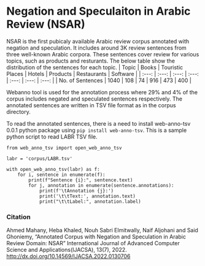 # Negation and Speculaiton in Arabic Review (NSAR)

NSAR is the first pubicaly available Arabic review corpus annotated with negation and speculation. It includes around 3K review sentences from three well-known Arabic corpora. These sentences cover review for various topics, such as products and resturants. The below table show the distribution of the sentences for each topic.
| Topic | Books | Touristic Places | Hotels | Products | Restaurants | Software | 
| :---: | :---: | :---: | :---: | :---: | :---: | :---: | 
| No. of Sentences | 1040 | 108 | 74 | 916 | 473 | 400 |

Webanno tool is used for the annotation process where 29% and 4% of the corpus includes negated and speculated sentences respectively. The annotated sentences are written in TSV file format as in the corpus directory. 

To read the annotated sentences, there is a need to install web-anno-tsv 0.0.1 python package using `pip install web-anno-tsv`. This is a sample python script to read LABR TSV file.

```
from web_anno_tsv import open_web_anno_tsv

labr = 'corpus/LABR.tsv'

with open_web_anno_tsv(labr) as f:
    for i, sentence in enumerate(f):
        print(f"Sentence {i}:", sentence.text)
        for j, annotation in enumerate(sentence.annotations):
            print(f'\tAnnotation {j}:')
            print('\t\tText:', annotation.text)
            print("\t\tLabel:", annotation.label)
```
### Citation
Ahmed Mahany, Heba Khaled, Nouh Sabri Elmitwally, Naif Aljohani and Said Ghoniemy, “Annotated Corpus with Negation and Speculation in Arabic Review Domain: NSAR” International Journal of Advanced Computer Science and Applications(IJACSA), 13(7), 2022. http://dx.doi.org/10.14569/IJACSA.2022.0130706
